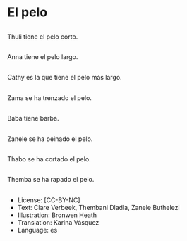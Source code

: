 # El pelo

##
Thuli tiene el pelo corto.

##
Anna tiene el pelo largo.

##
Cathy es la que tiene el pelo más largo.

##
Zama se ha trenzado el pelo.

##
Baba tiene barba.

##
Zanele se ha peinado el pelo.

##
Thabo se ha cortado el pelo.

##
Themba se ha rapado el pelo.

##
* License: [CC-BY-NC]
* Text: Clare Verbeek, Thembani Dladla, Zanele Buthelezi
* Illustration: Bronwen Heath
* Translation: Karina Vásquez
* Language: es
